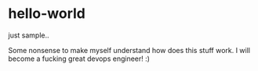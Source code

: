 # hello-world
just sample..


Some nonsense to make myself understand how does this stuff work.
I will become a fucking great devops engineer! :)
